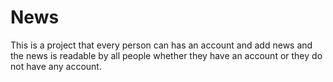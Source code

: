 # News
This is a project that every person can has an account and add news and the news is readable by all people whether they have an account or they do not have any account.

